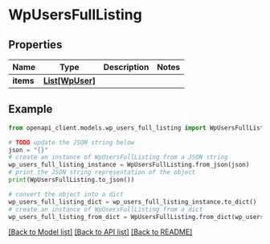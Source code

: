# WpUsersFullListing


## Properties

Name | Type | Description | Notes
------------ | ------------- | ------------- | -------------
**items** | [**List[WpUser]**](WpUser.md) |  | 

## Example

```python
from openapi_client.models.wp_users_full_listing import WpUsersFullListing

# TODO update the JSON string below
json = "{}"
# create an instance of WpUsersFullListing from a JSON string
wp_users_full_listing_instance = WpUsersFullListing.from_json(json)
# print the JSON string representation of the object
print(WpUsersFullListing.to_json())

# convert the object into a dict
wp_users_full_listing_dict = wp_users_full_listing_instance.to_dict()
# create an instance of WpUsersFullListing from a dict
wp_users_full_listing_from_dict = WpUsersFullListing.from_dict(wp_users_full_listing_dict)
```
[[Back to Model list]](../README.md#documentation-for-models) [[Back to API list]](../README.md#documentation-for-api-endpoints) [[Back to README]](../README.md)


